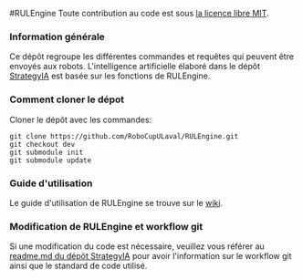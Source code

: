 #RULEngine
Toute contribution au code est sous [la licence libre MIT](https://opensource.org/licenses/mit-license.php).

### Information générale
Ce dépôt regroupe les différentes commandes et requêtes qui peuvent être envoyés aux robots.
L'intelligence artificielle élaboré dans le dépôt [StrategyIA](https://github.com/RoboCupULaval/StrategyIA) est basée sur les fonctions de RULEngine.

### Comment cloner le dépot
Cloner le dépôt avec les commandes:
```
git clone https://github.com/RoboCupULaval/RULEngine.git
git checkout dev
git submodule init
git submodule update
```

### Guide d'utilisation
Le guide d'utilisation de RULEngine se trouve sur le [wiki](https://github.com/RoboCupULaval/RULEngine/wiki).

### Modification de RULEngine et workflow git
Si une modification du code est nécessaire, veuillez vous référer au [readme.md du dépôt StrategyIA](https://github.com/RoboCupULaval/StrategyIA/blob/dev/README.md) pour avoir l'information sur le workflow git ainsi que le standard de code utilisé.
